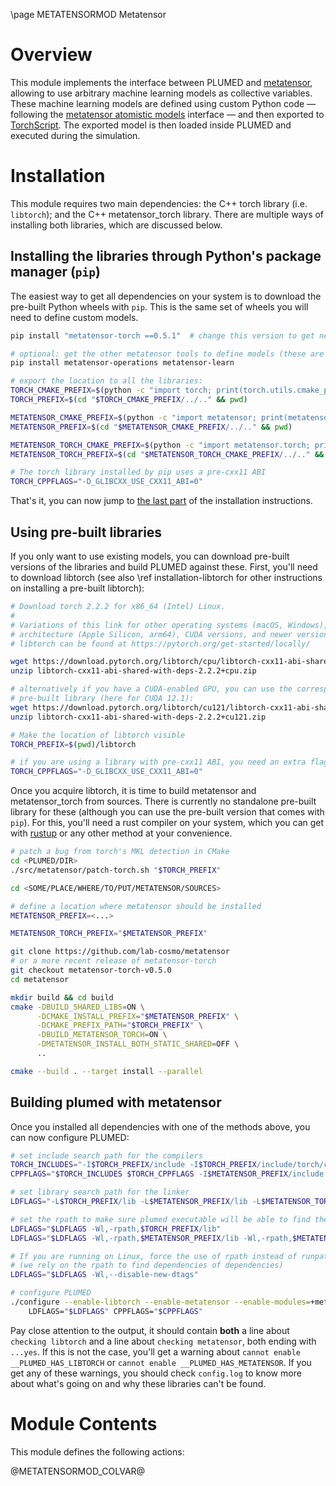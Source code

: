 \page METATENSORMOD Metatensor

<!--
description: Using arbitrary machine learning models as collective variables
authors: Guillaume Fraux
reference:
-->

# Overview

This module implements the interface between PLUMED and [metatensor], allowing
to use arbitrary machine learning models as collective variables. These machine
learning models are defined using custom Python code — following the [metatensor
atomistic models][mts_models] interface — and then exported to [TorchScript].
The exported model is then loaded inside PLUMED and executed during the
simulation.


# Installation

This module requires two main dependencies: the C++ torch library (i.e.
`libtorch`); and the C++ metatensor_torch library. There are multiple ways of
installing both libraries, which are discussed below.

## Installing the libraries through Python's package manager (`pip`)

The easiest way to get all dependencies on your system is to download the
pre-built Python wheels with `pip`. This is the same set of wheels you will need
to define custom models.

```bash
pip install "metatensor-torch ==0.5.1"  # change this version to get newer releases

# optional: get the other metatensor tools to define models (these are only usable from Python).
pip install metatensor-operations metatensor-learn

# export the location to all the libraries:
TORCH_CMAKE_PREFIX=$(python -c "import torch; print(torch.utils.cmake_prefix_path)")
TORCH_PREFIX=$(cd "$TORCH_CMAKE_PREFIX/../.." && pwd)

METATENSOR_CMAKE_PREFIX=$(python -c "import metatensor; print(metatensor.utils.cmake_prefix_path)")
METATENSOR_PREFIX=$(cd "$METATENSOR_CMAKE_PREFIX/../.." && pwd)

METATENSOR_TORCH_CMAKE_PREFIX=$(python -c "import metatensor.torch; print(metatensor.torch.utils.cmake_prefix_path)")
METATENSOR_TORCH_PREFIX=$(cd "$METATENSOR_TORCH_CMAKE_PREFIX/../.." && pwd)

# The torch library installed by pip uses a pre-cxx11 ABI
TORCH_CPPFLAGS="-D_GLIBCXX_USE_CXX11_ABI=0"
```

That's it, you can now jump to [the last part](#building-plumed-with-metatensor)
of the installation instructions.

## Using pre-built libraries

If you only want to use existing models, you can download pre-built versions of
the libraries and build PLUMED against these. First, you'll need to download
libtorch (see also \ref installation-libtorch for other instructions on
installing a pre-built libtorch):

```bash
# Download torch 2.2.2 for x86_64 (Intel) Linux.
#
# Variations of this link for other operating systems (macOS, Windows), CPU
# architecture (Apple Silicon, arm64), CUDA versions, and newer versions of
# libtorch can be found at https://pytorch.org/get-started/locally/

wget https://download.pytorch.org/libtorch/cpu/libtorch-cxx11-abi-shared-with-deps-2.2.2%2Bcpu.zip
unzip libtorch-cxx11-abi-shared-with-deps-2.2.2+cpu.zip

# alternatively if you have a CUDA-enabled GPU, you can use the corresponding
# pre-built library (here for CUDA 12.1):
wget https://download.pytorch.org/libtorch/cu121/libtorch-cxx11-abi-shared-with-deps-2.2.2%2Bcu121.zip
unzip libtorch-cxx11-abi-shared-with-deps-2.2.2+cu121.zip

# Make the location of libtorch visible
TORCH_PREFIX=$(pwd)/libtorch

# if you are using a library with pre-cxx11 ABI, you need an extra flag:
TORCH_CPPFLAGS="-D_GLIBCXX_USE_CXX11_ABI=0"
```

Once you acquire libtorch, it is time to build metatensor and metatensor_torch
from sources. There is currently no standalone pre-built library for these
(although you can use the pre-built version that comes with `pip`). For this,
you'll need a rust compiler on your system, which you can get with
[rustup](https://rustup.rs/) or any other method at your convenience.

```bash
# patch a bug from torch's MKL detection in CMake
cd <PLUMED/DIR>
./src/metatensor/patch-torch.sh "$TORCH_PREFIX"

cd <SOME/PLACE/WHERE/TO/PUT/METATENSOR/SOURCES>

# define a location where metatensor should be installed
METATENSOR_PREFIX=<...>

METATENSOR_TORCH_PREFIX="$METATENSOR_PREFIX"

git clone https://github.com/lab-cosmo/metatensor
# or a more recent release of metatensor-torch
git checkout metatensor-torch-v0.5.0
cd metatensor

mkdir build && cd build
cmake -DBUILD_SHARED_LIBS=ON \
      -DCMAKE_INSTALL_PREFIX="$METATENSOR_PREFIX" \
      -DCMAKE_PREFIX_PATH="$TORCH_PREFIX" \
      -DBUILD_METATENSOR_TORCH=ON \
      -DMETATENSOR_INSTALL_BOTH_STATIC_SHARED=OFF \
      ..

cmake --build . --target install --parallel
```

## Building plumed with metatensor

Once you installed all dependencies with one of the methods above, you can now
configure PLUMED:

```bash
# set include search path for the compilers
TORCH_INCLUDES="-I$TORCH_PREFIX/include -I$TORCH_PREFIX/include/torch/csrc/api/include"
CPPFLAGS="$TORCH_INCLUDES $TORCH_CPPFLAGS -I$METATENSOR_PREFIX/include -I$METATENSOR_TORCH_PREFIX/include $CPPFLAGS"

# set library search path for the linker
LDFLAGS="-L$TORCH_PREFIX/lib -L$METATENSOR_PREFIX/lib -L$METATENSOR_TORCH_PREFIX/lib $LDFLAGS"

# set the rpath to make sure plumed executable will be able to find the right libraries
LDFLAGS="$LDFLAGS -Wl,-rpath,$TORCH_PREFIX/lib"
LDFLAGS="$LDFLAGS -Wl,-rpath,$METATENSOR_PREFIX/lib -Wl,-rpath,$METATENSOR_TORCH_PREFIX/lib"

# If you are running on Linux, force the use of rpath instead of runpath
# (we rely on the rpath to find dependencies of dependencies)
LDFLAGS="$LDFLAGS -Wl,--disable-new-dtags"

# configure PLUMED
./configure --enable-libtorch --enable-metatensor --enable-modules=+metatensor \
    LDFLAGS="$LDFLAGS" CPPFLAGS="$CPPFLAGS"
```

Pay close attention to the output, it should contain **both** a line about
`checking libtorch` and a line about `checking metatensor`, both ending with
`...yes`. If this is not the case, you'll get a warning about `cannot enable
__PLUMED_HAS_LIBTORCH` or `cannot enable __PLUMED_HAS_METATENSOR`. If you get
any of these warnings, you should check `config.log` to know more about what's
going on and why these libraries can't be found.

# Module Contents

This module defines the following actions:

@METATENSORMOD_COLVAR@




[TorchScript]: https://pytorch.org/docs/stable/jit.html
[metatensor]: https://docs.metatensor.org/latest/index.html
[mts_models]: https://docs.metatensor.org/latest/atomistic/index.html
